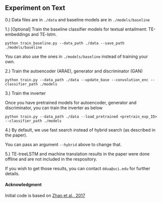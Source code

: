 ## Experiment on Text

0.) Data files are in `./data` and baseline models are in `./models/baseline`

1.) [Optional] Train the baseline classifier models for textual entailment: TE-embeddings and TE-lstm. 

`python train_baseline.py --data_path ./data --save_path ./models/baseline` 

You can also use the ones in `./models/baseline` instead of training your own.

2.) Train the autoencoder (ARAE), generator and discriminator (GAN)

`python train.py --data_path ./data --update_base --convolution_enc --classifier_path ./models`
 
3.) Train the inverter

Once you have pretrained models for autoencoder, generator and discriminator, you can train the inverter as below

`python train.py --data_path ./data --load_pretrained <pretrain_exp_ID> --classifier_path ./models`

4.) By default, we use fast search instead of hybrid search (as described in the paper). 

You can pass an argument `--hybrid` above to change that.

5.) TE-treeLSTM and machine translation results in the paper were done offline and are not included in the respository. 

If you wish to get those results, you can contact `ddua@uci.edu` for further details.

#### Acknowledgment
Initial code is based on [Zhao et al., 2017](https://github.com/jakezhaojb/ARAE)
